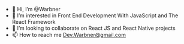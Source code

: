 - 👋 Hi, I’m @Warbner
- 👀 I’m interested in Front End Development With JavaScript and The React Framework
- 💞️ I’m looking to collaborate on React JS and React Native projects
- 📫 How to reach me Dev.Warbner@gmail.com

<!---
Warbner/Warbner is a ✨ special ✨ repository because its `README.md` (this file) appears on your GitHub profile.
You can click the Preview link to take a look at your changes.
--->
